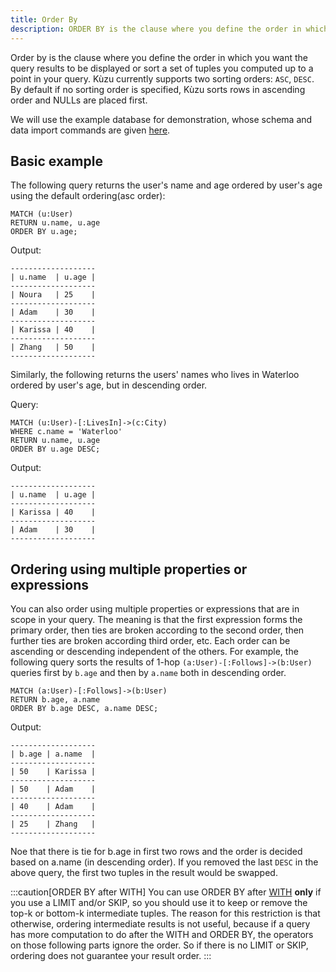 ```yaml
---
title: Order By
description: ORDER BY is the clause where you define the order in which you want the query results to be displayed or sort a set of tuples you computed up to a point in your query.
---
```


Order by is the clause where you define the order in which you want the query results to be displayed
or sort a set of tuples you computed up to a point in your query.  Kùzu currently supports two
sorting orders: `ASC`, `DESC`. By default if no sorting order is specified, Kùzu sorts
rows in ascending order and NULLs are placed first.

We will use the example database for demonstration, whose schema and data import commands are given [here](/cypher/query-clauses/example-database).

## Basic example
The following query returns the user's name and age ordered by user's age using the default ordering(asc order):

```cypher
MATCH (u:User)
RETURN u.name, u.age
ORDER BY u.age;
```
Output:
```
-------------------
| u.name  | u.age |
-------------------
| Noura   | 25    |
-------------------
| Adam    | 30    |
-------------------
| Karissa | 40    |
-------------------
| Zhang   | 50    |
-------------------
```

Similarly, the following returns the users' names who lives in Waterloo ordered by user's age,
but in descending order.

Query:
```cypher
MATCH (u:User)-[:LivesIn]->(c:City)
WHERE c.name = 'Waterloo'
RETURN u.name, u.age
ORDER BY u.age DESC;
```
Output:
```
-------------------
| u.name  | u.age |
-------------------
| Karissa | 40    |
-------------------
| Adam    | 30    |
-------------------
```

## Ordering using multiple properties or expressions
You can also order using multiple properties or expressions that are in scope in your query.
The meaning is that the first expression forms the primary order, then ties are broken
according to the second order, then further ties are broken according third order, etc.
Each order can be ascending or descending independent of the others.
For example, the following query sorts the results of 1-hop `(a:User)-[:Follows]->(b:User)`
queries first by `b.age` and then by `a.name` both in descending order.

```cypher
MATCH (a:User)-[:Follows]->(b:User)
RETURN b.age, a.name 
ORDER BY b.age DESC, a.name DESC;
```
Output:
```
-------------------
| b.age | a.name  |
-------------------
| 50    | Karissa |
-------------------
| 50    | Adam    |
-------------------
| 40    | Adam    |
-------------------
| 25    | Zhang   |
-------------------
```

Noe that there is tie for b.age in first two rows and the order is 
decided based on a.name (in descending order). If you removed the
last `DESC` in the above query, the first two tuples in the result
would be swapped.

:::caution[ORDER BY after WITH]
You can use ORDER BY after [WITH](/cypher/query-clauses/with) **only** if you use a LIMIT and/or SKIP, so you should
use it to keep or remove the top-k or bottom-k intermediate tuples. The reason for this
restriction is that otherwise, ordering intermediate results is not useful, because if 
a query has more computation to do after the WITH and ORDER BY, the operators on those following
parts ignore the order. So if there is no LIMIT or SKIP, ordering does not guarantee your result order.
:::
